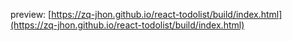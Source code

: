 preview: [https://zq-jhon.github.io/react-todolist/build/index.html](https://zq-jhon.github.io/react-todolist/build/index.html)